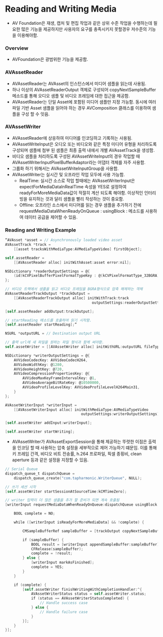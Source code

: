 # Reading and Writing Media

- AV Foundation은 재생, 캡처 및 편집 작업과 같은 상위 수준 작업을 수행하는데 필요한 많은 기능을 제공하지만 사용자의 요구를 충족시키지 못할경우 저수준의 기능을 이용해야함.

### Overview
- AVFoundation은 광범위한 기능을 제공함.

### AVAssetReader
- AVAssetReader는 AVAsset의 인스턴스에서 미디어 샘플을 읽는데 사용됨.
- 하나 이상의 AVAssetReaderOutput 객체로 구성되어 copyNextSampleBuffer 메소드를 통해 오디오 샘플 및 비디오 프레임에 대한 접근을 제공함.
- AVAssetReader는 단일 Asset에 포함된 미디어 샘플만 지정 가능함. 동시에 여러 파일 기반 Asset 샘플을 읽어야 하는 경우 AVComposition 클래스를 이용하여 샘플을 구성 할 수 잇음.

### AVAssetWriter
- AVAssetReader에 상응하여 미디어를 인코딩하고 기록하는 사용됨.
- AVAssetWriteInput은 오디오 또는 비디오와 같은 특정 미디어 유형을 처리하도록 구성되며 샘플에 첨부 된 샘플은 최종 출력 내에서 개별 AVAssetTrack을 생성함.
- 비디오 샘플을 처리하도록 구성된 AVAssetWriteInput의 경우 작업할 때 AVAssetWriterInputPixelBufferAdaptor라는 어댑터 객체를 자주 사용함.
- 그룹화 하기 위해서는 AVAssetWriteInputGroup을 사용함.
- AVAssetWriter는 실시간 및 오프라인 작업 모두에 사용 가능함.
    - RealTime: 실시간 소스로 작업 할때에는 AVAssetWriterInput은 expectForMediaDataInRealTime 속성을 YES로 설정하여 readyForMoreMediaData값이 적절히 계산 되도록 해야함.  이상적인 인터리빙을 유지하는 것과 달리 샘플을 빨리 작성하는 것이 중요함.
    - Offline: 오프라인 소스에서 미디어를 읽는 경우 샘플을 추가하기 전에 requestMediaDataWhenReadyOnQueue : usingBlock : 메소드를 사용하여 데이터 공급을 제어할 수 있음.

### Reading and Writing Example
```Objective-c
“AVAsset *asset = // Asynchronously loaded video asset
AVAssetTrack *track =
    [[asset tracksWithMediaType:AVMediaTypeVideo] firstObject];

self.assetReader =
    [[AVAssetReader alloc] initWithAsset:asset error:nil];

NSDictionary *readerOutputSettings = @{
    (id)kCVPixelBufferPixelFormatTypeKey : @(kCVPixelFormatType_32BGRA)
};

// 비디오 트랙에서 샘플을 읽고 비디오 프레임을 BGRA형식으로 압축 해제하는 객체
AVAssetReaderTrackOutput *trackOutput =
    [[AVAssetReaderTrackOutput alloc] initWithTrack:track
                                        outputSettings:readerOutputSettings];

[self.assetReader addOutput:trackOutput];

// startReading 메소드를 호출하여 읽기 시작함.
[self.assetReader startReading];”
```

```Objective-c
NSURL *outputURL = // Destination output URL

// 출력 url에 새 파일을 원하는 파일 형식과 함께 써야함.
self.assetWriter = [[AVAssetWriter alloc] initWithURL:outputURL fileType:AVFileTypeQuickTimeMovie error:nil];

NSDictionary *writerOutputSettings = @{
    AVVideoCodecKey: AVVideoCodecH264,
    AVVideoWidthKey: @1280,
    AVVideoHeightKey: @720,
    AVVideoCompressionPropertiesKey: @{
        AVVideoMaxKeyFrameIntervalKey: @1,
        AVVideoAverageBitRateKey: @10500000,
        AVVideoProfileLevelKey: AVVideoProfileLevelH264Main31,
    }
};

AVAssetWriterInput *writerInput =
    [[AVAssetWriterInput alloc] initWithMediaType:AVMediaTypeVideo
                                   outputSettings:writerOutputSettings];

[self.assetWriter addInput:writerInput];

[self.assetWriter startWriting];
```

- AVAssetWriter가 AVAssetExportSession을 통해 제공하는 뚜렷한 이점은 출력을 인코딩 할 때 사용하는 압축 설정을 세부적으로 제어 가능하기 떄문임. 이를 통해 키 프레임 간격, 비디오 비트 전송률, h.264 프로파일, 픽셀 종횡비,  clean aperture 등과 같은 설정을 지정할 수 있음.

```Objective-c
// Serial Queue
dispatch_queue_t dispatchQueue =
    dispatch_queue_create("com.tapharmonic.WriterQueue", NULL);

// 쓰기 세션 시작
[self.assetWriter startSessionAtSourceTime:kCMTimeZero];

// writer 입력이 더 많은 샘플을 추가 할 준비가 되면 계속 호출됨
[writerInput requestMediaDataWhenReadyOnQueue:dispatchQueue usingBlock:^{

    BOOL complete = NO;

    while ([writerInput isReadyForMoreMediaData] && !complete) {

        CMSampleBufferRef sampleBuffer = [trackOutput copyNextSampleBuffer];

        if (sampleBuffer) {
            BOOL result = [writerInput appendSampleBuffer:sampleBuffer];
            CFRelease(sampleBuffer);
            complete = !result;
        } else {
            [writerInput markAsFinished];
            complete = YES;
        }
    }

    if (complete) {
        [self.assetWriter finishWritingWithCompletionHandler:^{
            AVAssetWriterStatus status = self.assetWriter.status;
            if (status == AVAssetWriterStatusCompleted) {
                // Handle success case
            } else {
                // Handle failure case
            }
        }];
    }
}];
```

